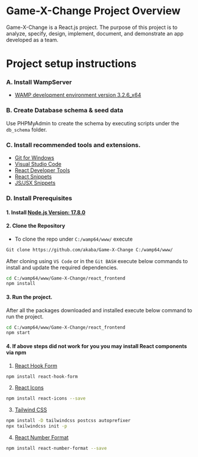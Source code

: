 # Game-X-Change Project Overview
Game-X-Change is a React.js project. The purpose of this project is to analyze, specify, design, implement, document, and demonstrate an app developed as a team.



# Project setup instructions

### A.  Install WampServer
*  [WAMP development environment version 3.2.6_x64](https://www.wampserver.com/en/)

### B.  Create Database schema & seed data
Use PHPMyAdmin to create the schema by executing scripts under the `db_schema` folder. 


### C.  Install recommended tools and extensions.
*  [Git for Windows](https://git-scm.com/download/win)
*  [Visual Studio Code](https://code.visualstudio.com/) 
*  [React Developer Tools](https://chrome.google.com/webstore/detail/react-developer-tools/fmkadmapgofadopljbjfkapdkoienihi)
*  [React Snippets](https://marketplace.visualstudio.com/items?itemName=dsznajder.es7-react-js-snippets)
*  [JS/JSX Snippets](https://marketplace.visualstudio.com/items?itemName=skyran.js-jsx-snippets)


### D.  Install Prerequisites

#### 1.  Install [Node.js Version: 17.8.0](https://nodejs.org/en/download/current/) 


#### 2.  Clone the Repository 
*  To clone the repo under `C:/wamp64/www/` execute
```bash
Git clone https://github.com/akaba/Game-X-Change C:/wamp64/www/
```

After cloning using `VS Code` or in the `Git BASH` execute below commands to install and update the required dependencies.
```bash
cd C:/wamp64/www/Game-X-Change/react_frontend
npm install 
``` 

#### 3.  Run the project.
After all the packages downloaded and installed execute below command to run the project.
```bash
cd C:/wamp64/www/Game-X-Change/react_frontend
npm start
``` 


#### 4. If above steps did not work for you you may install React components via npm

1. [React Hook Form](https://react-hook-form.com/)
```bash
npm install react-hook-form
``` 

2. [React Icons](https://react-icons.github.io/react-icons/)
```bash
npm install react-icons --save
``` 

3. [Tailwind CSS](https://tailwindcss.com/docs/guides/create-react-app) 
```bash
npm install -D tailwindcss postcss autoprefixer
npx tailwindcss init -p
``` 

4. [React Number Format](https://www.npmjs.com/package/react-number-format)
```bash
npm install react-number-format --save
``` 


